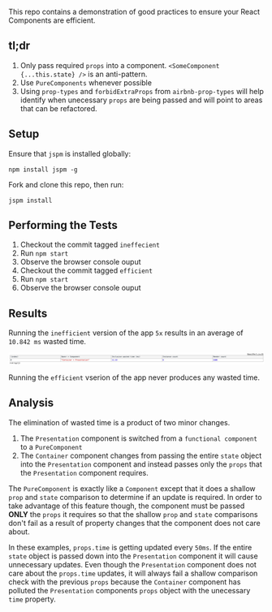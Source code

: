 This repo contains a demonstration of good practices to ensure your React Components are efficient.

## tl;dr

1. Only pass required `props` into a component. `<SomeComponent {...this.state} />` is an anti-pattern.
1. Use `PureComponents` whenever possible
1. Using `prop-types` and `forbidExtraProps` from `airbnb-prop-types` will help identify when unecessary `props` are
being passed and will point to areas that can be refactored.

## Setup

Ensure that `jspm` is installed globally:

    npm install jspm -g

Fork and clone this repo, then run:

    jspm install

## Performing the Tests

1. Checkout the commit tagged `ineffecient`
1. Run `npm start`
1. Observe the browser console ouput
1. Checkout the commit tagged `efficient`
1. Run `npm start`
1. Observe the browser console ouput

## Results

Running the `inefficient` version of the app `5x` results in an average of `10.842 ms` wasted time.

![Wasted Time](sample-js-perf-output.png)

Running the `efficient` vserion of the app never produces any wasted time.

## Analysis

The elimination of wasted time is a product of two minor changes.

1. The `Presentation` component is switched from a `functional component` to a `PureComponent`
1. The `Container` component changes from passing the entire `state` object into the `Presentation` component and instead
passes only the `props` that the `Presentation` component requires.

The `PureComponent` is exactly like a `Component` except that it does a shallow `prop` and `state` comparison to determine
if an update is required. In order to take advantage of this feature though, the component must be passed **ONLY** the
`props` it requires so that the shallow `prop` and `state` comparisons don't fail as a result of property changes that
the component does not care about.

In these examples, `props.time` is getting updated every `50ms`. If the entire `state` object is passed down into
the `Presentation` component it will cause unnecessary updates. Even though the `Presentation` component does not
care about the `props.time` updates, it will always fail a shallow comparison check with the previous `props`
because the `Container` component has polluted the `Presentation` components `props` object with the unecessary
`time` property.
